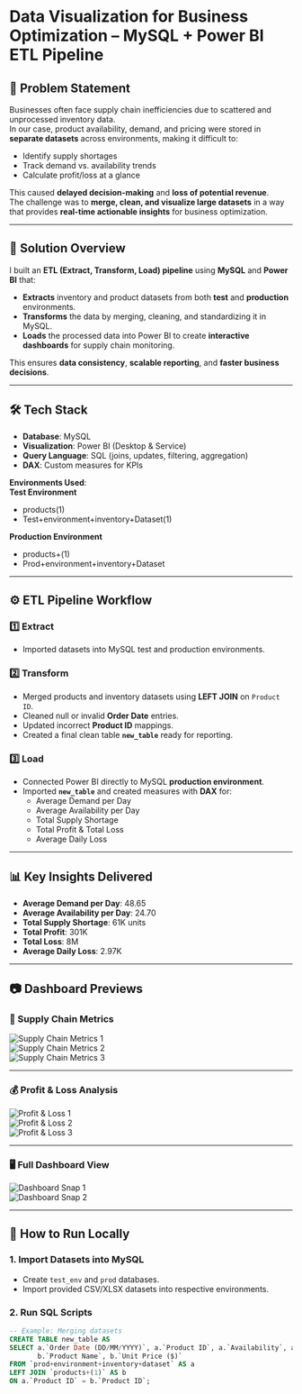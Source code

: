 # Data Visualization for Business Optimization – MySQL + Power BI ETL Pipeline

## 📌 Problem Statement
Businesses often face supply chain inefficiencies due to scattered and unprocessed inventory data.  
In our case, product availability, demand, and pricing were stored in **separate datasets** across environments, making it difficult to:

- Identify supply shortages  
- Track demand vs. availability trends  
- Calculate profit/loss at a glance  

This caused **delayed decision-making** and **loss of potential revenue**.  
The challenge was to **merge, clean, and visualize large datasets** in a way that provides **real-time actionable insights** for business optimization.

---

## 🎯 Solution Overview
I built an **ETL (Extract, Transform, Load) pipeline** using **MySQL** and **Power BI** that:

- **Extracts** inventory and product datasets from both **test** and **production** environments.  
- **Transforms** the data by merging, cleaning, and standardizing it in MySQL.  
- **Loads** the processed data into Power BI to create **interactive dashboards** for supply chain monitoring.  

This ensures **data consistency**, **scalable reporting**, and **faster business decisions**.

---

## 🛠️ Tech Stack
- **Database**: MySQL  
- **Visualization**: Power BI (Desktop & Service)  
- **Query Language**: SQL (joins, updates, filtering, aggregation)  
- **DAX**: Custom measures for KPIs  

**Environments Used**:  
**Test Environment**  
- products(1)  
- Test+environment+inventory+Dataset(1)  

**Production Environment**  
- products+(1)  
- Prod+environment+inventory+Dataset  

---

## ⚙️ ETL Pipeline Workflow

### 1️⃣ Extract
- Imported datasets into MySQL test and production environments.

### 2️⃣ Transform
- Merged products and inventory datasets using **LEFT JOIN** on `Product ID`.  
- Cleaned null or invalid **Order Date** entries.  
- Updated incorrect **Product ID** mappings.  
- Created a final clean table **`new_table`** ready for reporting.

### 3️⃣ Load
- Connected Power BI directly to MySQL **production environment**.  
- Imported **`new_table`** and created measures with **DAX** for:
  - Average Demand per Day  
  - Average Availability per Day  
  - Total Supply Shortage  
  - Total Profit & Total Loss  
  - Average Daily Loss  

---

## 📊 Key Insights Delivered
- **Average Demand per Day**: 48.65  
- **Average Availability per Day**: 24.70  
- **Total Supply Shortage**: 61K units  
- **Total Profit**: 301K  
- **Total Loss**: 8M  
- **Average Daily Loss**: 2.97K  

---

## 📷 Dashboard Previews

### 📌 Supply Chain Metrics
![Supply Chain Metrics 1](https://github.com/nileshdeb/mysql-powerbi-supply-chain-dashboard/blob/main/supply_chain_metrics_1.png)  
![Supply Chain Metrics 2](https://github.com/nileshdeb/mysql-powerbi-supply-chain-dashboard/blob/main/supply_chain_metrics_2.png)  
![Supply Chain Metrics 3](https://github.com/nileshdeb/mysql-powerbi-supply-chain-dashboard/blob/main/supply_chain_metrics_3.png)  

---

### 💰 Profit & Loss Analysis
![Profit & Loss 1](https://github.com/nileshdeb/mysql-powerbi-supply-chain-dashboard/blob/main/Profit%20%26%20Loss%20Analysis%201.png)  
![Profit & Loss 2](https://github.com/nileshdeb/mysql-powerbi-supply-chain-dashboard/blob/main/Profit%20%26%20Loss%20Analysis%202.png)  
![Profit & Loss 3](https://github.com/nileshdeb/mysql-powerbi-supply-chain-dashboard/blob/main/Profit%20%26%20Loss%20Analysis%203.png)  

---

### 🖥️ Full Dashboard View
![Dashboard Snap 1](https://github.com/nileshdeb/mysql-powerbi-supply-chain-dashboard/blob/main/Dashboard_snap1.png)  
![Dashboard Snap 2](https://github.com/nileshdeb/mysql-powerbi-supply-chain-dashboard/blob/main/Dashboardsnap_2.png)  

---

## 🚀 How to Run Locally

### 1. Import Datasets into MySQL
- Create `test_env` and `prod` databases.  
- Import provided CSV/XLSX datasets into respective environments.

### 2. Run SQL Scripts
```sql
-- Example: Merging datasets
CREATE TABLE new_table AS
SELECT a.`Order Date (DD/MM/YYYY)`, a.`Product ID`, a.`Availability`, a.`Demand`,
       b.`Product Name`, b.`Unit Price ($)`
FROM `prod+environment+inventory+dataset` AS a
LEFT JOIN `products+(1)` AS b
ON a.`Product ID` = b.`Product ID`;
